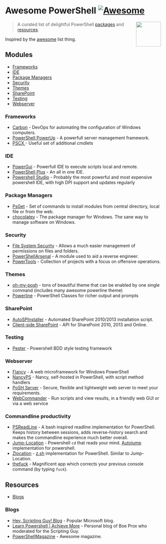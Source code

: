 # Awesome PowerShell [![Awesome](https://cdn.rawgit.com/sindresorhus/awesome/d7305f38d29fed78fa85652e3a63e154dd8e8829/media/badge.svg)](https://github.com/sindresorhus/awesome)

[<img src="https://github.com/PowerShell/PowerShell/raw/master/assets/Powershell_256.png" align="right" width="80">](https://msdn.microsoft.com/en-us/powershell/)

> A curated list of delightful PowerShell [packages](#modules) and [resources](#resources).

Inspired by the [awesome](https://github.com/sindresorhus/awesome) list thing.

## Modules

* [Frameworks](#frameworks)
* [IDE](#ide)
* [Package Managers](#package-managers)
* [Security](#security)
* [Themes](#themes)
* [SharePoint](#sharepoint)
* [Testing](#testing)
* [Webserver](#webserver)

### Frameworks

- [Carbon](http://get-carbon.org/) - DevOps for automating the configuration of Windows computers.
- [PowerShell PowerUp](https://github.com/janikvonrotz/PowerShell-PowerUp) - A powerfull server management framework.
- [PSCX ](https://pscx.codeplex.com/) - Useful set of additional cmdlets

### IDE

- [PowerGui](http://en.community.dell.com/techcenter/powergui/w/wiki) - Powerfull IDE to execute scripts local and remote.
- [PowerShell Plus](https://www.idera.com/productssolutions/freetools/powershellplus) - An all in one IDE.
- [Powershell Studio](https://www.sapien.com/software/powershell_studio) - Probably the most powerful and most expensive powershell IDE, with high DPI support and updates regularly

### Package Managers

- [PsGet](http://psget.net/) - Set of commands to install modules from central directory, local file or from the web.
- [chocolatey](https://chocolatey.org/) - The package manager for Windows. The sane way to manage software on Windows.

### Security

- [File System Security](https://gallery.technet.microsoft.com/scriptcenter/1abd77a5-9c0b-4a2b-acef-90dbb2b84e85) - Allows a much easier management of permissions on files and folders.
- [PowerShellArsenal](https://github.com/mattifestation/PowerShellArsenal) - A module used to aid a reverse engineer.
- [PowerTools](https://github.com/Veil-Framework/PowerTools) - Collection of projects with a focus on offensive operations.

### Themes

- [oh-my-posh](https://github.com/JanJoris/oh-my-posh) - tons of beautiful theme that can be enabled by one single command (includes many awesome powerline theme)
- [Powerline](https://github.com/Jaykul/PowerLine) - PowerShell Classes for richer output and prompts 

### SharePoint

- [AutoSPInstaller](https://autospinstaller.codeplex.com/) - Automated SharePoint 2010/2013 installation script.
- [Client-side SharePoint](https://sharepointpowershell.codeplex.com/) - API for SharePoint 2010, 2013 and Online.

### Testing

- [Pester](https://github.com/pester/Pester) - Powershell BDD style testing framework

### Webserver

- [Flancy](https://github.com/toenuff/flancy) - A web microframework for Windows PowerShell
- [NancyPS](https://github.com/Jaykul/NancyPS) - Nancy, self-hosted in PowerShell, with script method handlers
- [PoSH Server](http://www.poshserver.net/) - Secure, flexible and lightweight web server to meet your requirements.
- [WebCommander](https://github.com/vmware/webcommander) - Run scripts and view results, in a friendly web GUI or via a web service

### Commandline productivity

- [PSReadLine](https://github.com/lzybkr/PSReadLine) - A bash inspired readline implementation for PowerShell. Keeps history between sessions, adds reverse-history search and makes the commandline experience much better overall.
- [Jump-Location](https://github.com/tkellogg/Jump-Location) - Powershell `cd` that reads your mind. [Autojump](https://github.com/wting/autojump) implementation for powershell.
- [Zlocation](https://github.com/vors/ZLocation) - [z.sh](https://github.com/rupa/z) implementation for PowerShell. Similar to Jump-Location.
- [thefuck](https://github.com/nvbn/thefuck) - Magnificent app which corrects your previous console command (by typing `fuck`). 

## Resources

* [Blogs](#blogs)

### Blogs

- [Hey, Scripting Guy! Blog](http://blogs.technet.com/b/heyscriptingguy/) - Popular Microsoft blog.
- [Learn Powershell | Achieve More](http://learn-powershell.net/) - Personal blog of Boe Prox who moderated for the Scripting Guy.
- [PowerShellMagazine](http://www.powershellmagazine.com/) - Awesome magazine.
